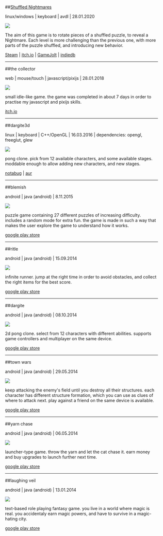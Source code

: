 ##[Shuffled Nightmares](shuffled_nightmares.html)

linux/windows | keyboard | avdl | 28.01.2020

<img id="icon_light" src="@DIR_IMAGES@icon_shuffled-nightmares.png"/>

The aim of this game is to rotate pieces of a shuffled puzzle, to reveal a Nightmare. Each level is more challenging than the previous one, with more parts of the puzzle shuffled, and introducing new behavior.

[Steam](https://store.steampowered.com/app/1289510) |
[itch.io](https://darkdimension.itch.io/shuffled-nightmares) |
[GameJolt](https://gamejolt.com/games/shuffled_nightmares/484001) |
[indiedb](https://www.indiedb.com/games/shuffled-nightmares)

---
##the collector

web | mouse/touch | javascript/pixijs | 28.01.2018

<img id="icon" src="@DIR_IMAGES@icon_the-collector.png"/>

small idle-like game.
the game was completed in about 7 days in order to practise my javascript and pixijs skills.

[itch.io](https://darkdimension.itch.io/the-collector)

---
##dargite3d

linux | keyboard | C++/OpenGL | 16.03.2016
| dependencies: opengl, freeglut, glew

<img id="icon" src="@DIR_IMAGES@icon_dargite.png"/>

pong clone. pick from 12 available characters, 
and some available stages. moddable enough to allow adding new characters,
and new stages.

[notabug](https://notabug.org/tomtsagk/dargite3d)
| [aur](https://aur.archlinux.org/packages/dargite3d)

---

##blemish

android | java (android) | 8.11.2015

<img id="icon" src="@DIR_IMAGES@icon_blemish.png"/>

puzzle game containing 27 different puzzles of increasing difficulty. 
includes a random mode for extra fun. the game is made in such a way 
that makes the user explore the game to understand how it works.

[google play store](https://play.google.com/store/apps/details?id=com.darkdimension.blemish)

---

##ritle

android | java (android) | 15.09.2014

<img id="icon" src="@DIR_IMAGES@icon_ritle.png"/>

infinite runner. jump at the right time in order to avoid obstacles, and
collect the right items for the best score.

[google play store](https://play.google.com/store/apps/details?id=com.darkdimension.ritle_run)

---

##dargite

android | java (android) | 08.10.2014

<img id="icon" src="@DIR_IMAGES@icon_dargite.png"/>

2d pong clone. select from 12 characters with different abilities. supports game controllers
and multiplayer on the same device.

[google play store](https://play.google.com/store/apps/details?id=com.darkdimension.dargite_new)

---

##town wars

android | java (android) | 29.05.2014

<img id="icon" src="@DIR_IMAGES@icon_town-wars.png"/>

keep attacking the enemy's field until you destroy all their structures.
each character has different structure formation, which you can use as clues of where to attack next.
play against a friend on the same device is available.

[google play store](https://play.google.com/store/apps/details?id=com.darkdimension.town_wars)

---

##yarn chase

android | java (android) | 06.05.2014

<img id="icon" src="@DIR_IMAGES@icon_yarn-chase.png"/>

launcher-type game.
throw the yarn and let the cat chase it.
earn money and buy upgrades to launch further next time.

[google play store](https://play.google.com/store/apps/details?id=com.darkdimension.yarn_chase)

---

##laughing veil

android | java (android) | 13.01.2014

<img id="icon" src="@DIR_IMAGES@icon_laughing-veil.png"/>

text-based role playing fantasy game.
you live in a world where magic is real.
you accidentaly earn magic powers, and have to survive in a magic-hating city.

[google play store](https://play.google.com/store/apps/details?id=com.darkdimension.laughingveil)
